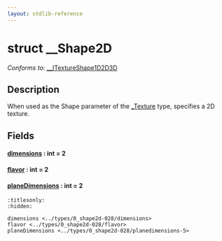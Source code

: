 ```yaml
---
layout: stdlib-reference
---
```


# struct \_\_Shape2D

*Conforms to:* [\_\_ITextureShape1D2D3D](../../interfaces/0_itextureshape1d2d3d-023agik/index.md)

## Description

When used as the <span class='code'>Shape</span> parameter of the <span class='code'><a href="../0texture-01/index.md" class="code_type">_Texture</a></span> type, specifies a 2D texture.


## Fields

####  <a id="decl-dimensions"></a>[dimensions](dimensions.md) : int = 2
####  <a id="decl-flavor"></a>[flavor](flavor.md) : int = 2
####  <a id="decl-planeDimensions"></a>[planeDimensions](planedimensions-5.md) : int = 2


```{toctree}
:titlesonly:
:hidden:

dimensions <../types/0_shape2d-028/dimensions>
flavor <../types/0_shape2d-028/flavor>
planeDimensions <../types/0_shape2d-028/planedimensions-5>
```

<script>
// Fix .md links to .html when on ReadTheDocs
if (window.location.hostname.includes('readthedocs') || 
    window.location.hostname.includes('rtfd.io')) {
  document.addEventListener('DOMContentLoaded', function() {
    const links = document.querySelectorAll('a');
    links.forEach(link => {
      const href = link.getAttribute('href');
      if (href && href.includes('.md')) {
        // This regex will handle .md links with or without fragment identifiers or query parameters
        link.href = link.href.replace(/(.+)\.md(#[^?]*)?(\?.*)?$/, '$1.html$2$3');
      }
    });
  });
}
</script>
